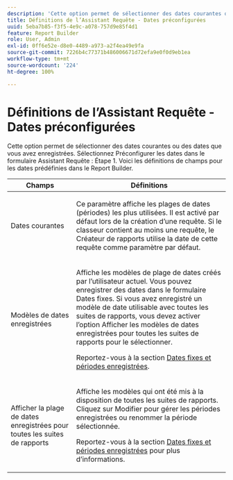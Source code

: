 ```yaml
---
description: 'Cette option permet de sélectionner des dates courantes ou des dates que vous avez enregistrées. Sélectionnez Préconfigurer les dates dans le formulaire Assistant Requête : Étape 1. Voici les définitions de champs pour les dates prédéfinies dans le Report Builder.'
title: Définitions de l’Assistant Requête - Dates préconfigurées
uuid: 5eba7b85-f3f5-4e9c-a078-757d9e85f4d1
feature: Report Builder
role: User, Admin
exl-id: 0ff6e52e-d8e0-4489-a973-a2f4ea49e9fa
source-git-commit: 7226b4c77371b486006671d72efa9e0f0d9eb1ea
workflow-type: tm+mt
source-wordcount: '224'
ht-degree: 100%

---
```


# Définitions de l’Assistant Requête - Dates préconfigurées

Cette option permet de sélectionner des dates courantes ou des dates que vous avez enregistrées. Sélectionnez Préconfigurer les dates dans le formulaire Assistant Requête : Étape 1. Voici les définitions de champs pour les dates prédéfinies dans le Report Builder.

<table id="table_620F3BD3FD1B4C85A0319107EC03D54F"> 
 <thead> 
  <tr> 
   <th colname="col1" class="entry"> Champs </th> 
   <th colname="col2" class="entry"> Définitions </th> 
  </tr> 
 </thead>
 <tbody> 
  <tr> 
   <td colname="col1"> <p>Dates courantes </p> </td> 
   <td colname="col2"> <p>Ce paramètre affiche les plages de dates (périodes) les plus utilisées. Il est activé par défaut lors de la création d’une requête. Si le classeur contient au moins une requête, le Créateur de rapports utilise la date de cette requête comme paramètre par défaut. </p> </td> 
  </tr> 
  <tr> 
   <td colname="col1"> <p> Modèles de dates enregistrées </p> </td> 
   <td colname="col2"> <p>Affiche les modèles de plage de dates créés par l’utilisateur actuel. Vous pouvez enregistrer des dates dans le formulaire <span class="wintitle">Dates fixes</span>. Si vous avez enregistré un modèle de date utilisable avec toutes les suites de rapports, vous devez activer l’option <span class="wintitle">Afficher les modèles de dates enregistrées pour toutes les suites de rapports</span> pour le sélectionner. </p> <p>Reportez-vous à la section <a href="/help/analyze/report-builder/data-requests/configuring-report-dates/t-fixed-dates-and-saved-date-ranges.md"   >Dates fixes et périodes enregistrées</a>. </p> </td> 
  </tr> 
  <tr> 
   <td colname="col1"> <p>Afficher la plage de dates enregistrées pour toutes les suites de rapports </p> </td> 
   <td colname="col2"> <p> Affiche les modèles qui ont été mis à la disposition de toutes les suites de rapports. Cliquez sur <span class="wintitle">Modifier</span> pour gérer les périodes enregistrées ou renommer la période sélectionnée. </p> <p>Reportez-vous à la section <a href="/help/analyze/report-builder/data-requests/configuring-report-dates/t-fixed-dates-and-saved-date-ranges.md"   >Dates fixes et périodes enregistrées</a> pour plus d’informations. </p> </td> 
  </tr> 
 </tbody> 
</table>
